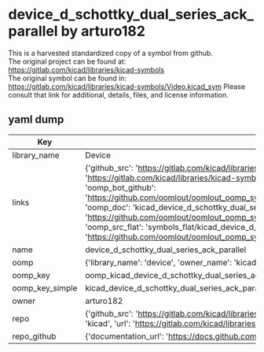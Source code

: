 # device_d_schottky_dual_series_ack_parallel by arturo182  
This is a harvested standardized copy of a symbol from github.  
The original project can be found at:  
https://gitlab.com/kicad/libraries/kicad-symbols  
The original symbol can be found in:
https://gitlab.com/kicad/libraries/kicad-symbols/Video.kicad_sym
Please consult that link for additional, details, files, and license information.  
## yaml dump  
| Key | Value |  
| --- | --- |  
| library_name | Device |  
| links | {'github_src': 'https://gitlab.com/kicad/libraries/kicad-symbols/Video.kicad_sym', 'github_src_repo': 'https://gitlab.com/kicad/libraries/kicad-symbols', 'oomp_bot': 'kicad_device_d_schottky_dual_series_ack_parallel/working', 'oomp_bot_github': 'https://github.com/oomlout/oomlout_oomp_symbol_bot/tree/main/kicad_device_d_schottky_dual_series_ack_parallel/working', 'oomp_doc': 'kicad_device_d_schottky_dual_series_ack_parallel/working', 'oomp_doc_github': 'https://github.com/oomlout/oomlout_oomp_symbol_doc/tree/main/kicad_device_d_schottky_dual_series_ack_parallel/working', 'oomp_src_flat': 'symbols_flat/kicad_device_d_schottky_dual_series_ack_parallel/working', 'oomp_src_flat_github': 'https://github.com/oomlout/oomlout_oomp_symbol_src/tree/main/kicad_device_d_schottky_dual_series_ack_parallel/working'} |  
| name | device_d_schottky_dual_series_ack_parallel |  
| oomp | {'library_name': 'device', 'owner_name': 'kicad', 'symbol_name': 'device_d_schottky_dual_series_ack_parallel'} |  
| oomp_key | oomp_kicad_device_d_schottky_dual_series_ack_parallel |  
| oomp_key_simple | kicad_device_d_schottky_dual_series_ack_parallel |  
| owner | arturo182 |  
| repo | {'github_src': 'https://gitlab.com/kicad/libraries/kicad-symbols/Video.kicad_sym', 'name': 'libraries/kicad-symbols', 'owner': 'kicad', 'url': 'https://gitlab.com/kicad/libraries/kicad-symbols'} |  
| repo_github | {'documentation_url': 'https://docs.github.com/rest/repos/repos#get-a-repository', 'message': 'Not Found'} |  

